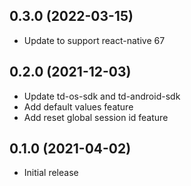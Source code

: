 ## 0.3.0 (2022-03-15)

* Update to support react-native 67

## 0.2.0 (2021-12-03)

* Update td-os-sdk and td-android-sdk
* Add default values feature
* Add reset global session id feature

## 0.1.0 (2021-04-02)
* Initial release

